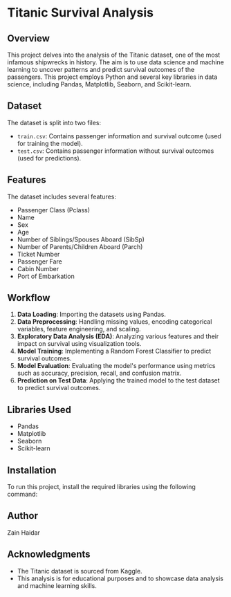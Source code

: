 # Titanic Survival Analysis

## Overview
This project delves into the analysis of the Titanic dataset, one of the most infamous shipwrecks in history. The aim is to use data science and machine learning to uncover patterns and predict survival outcomes of the passengers. This project employs Python and several key libraries in data science, including Pandas, Matplotlib, Seaborn, and Scikit-learn.

## Dataset
The dataset is split into two files:
- `train.csv`: Contains passenger information and survival outcome (used for training the model).
- `test.csv`: Contains passenger information without survival outcomes (used for predictions).

## Features
The dataset includes several features:
- Passenger Class (Pclass)
- Name
- Sex
- Age
- Number of Siblings/Spouses Aboard (SibSp)
- Number of Parents/Children Aboard (Parch)
- Ticket Number
- Passenger Fare
- Cabin Number
- Port of Embarkation

## Workflow
1. **Data Loading**: Importing the datasets using Pandas.
2. **Data Preprocessing**: Handling missing values, encoding categorical variables, feature engineering, and scaling.
3. **Exploratory Data Analysis (EDA)**: Analyzing various features and their impact on survival using visualization tools.
4. **Model Training**: Implementing a Random Forest Classifier to predict survival outcomes.
5. **Model Evaluation**: Evaluating the model's performance using metrics such as accuracy, precision, recall, and confusion matrix.
6. **Prediction on Test Data**: Applying the trained model to the test dataset to predict survival outcomes.

## Libraries Used
- Pandas
- Matplotlib
- Seaborn
- Scikit-learn

## Installation
To run this project, install the required libraries using the following command:

## Author

Zain Haidar

## Acknowledgments

- The Titanic dataset is sourced from Kaggle.
- This analysis is for educational purposes and to showcase data analysis and machine learning skills.
